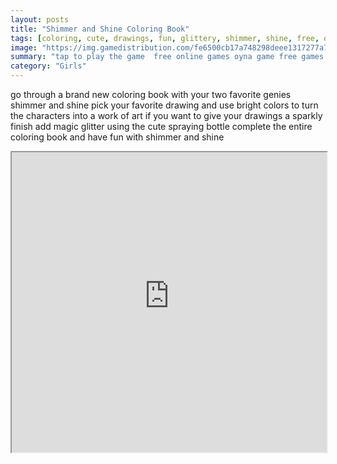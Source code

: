 ```yaml
---
layout: posts
title: "Shimmer and Shine Coloring Book"
tags: [coloring, cute, drawings, fun, glittery, shimmer, shine, free, online, games, oyna, game, free, games, play, play, games]
image: "https://img.gamedistribution.com/fe6500cb17a748298deee1317277a77d.jpg"
summary: "tap to play the game  free online games oyna game free games play play games"
category: "Girls"
---
```


go through a brand new coloring book with your two favorite genies shimmer and shine pick your favorite drawing and use bright colors to turn the characters into a work of art if you want to give your drawings a sparkly finish add magic glitter using the cute spraying bottle complete the entire coloring book and have fun with shimmer and shine

<iframe width="100%" height="480px;" src="https://html5.gamedistribution.com/fe6500cb17a748298deee1317277a77d/"></iframe>